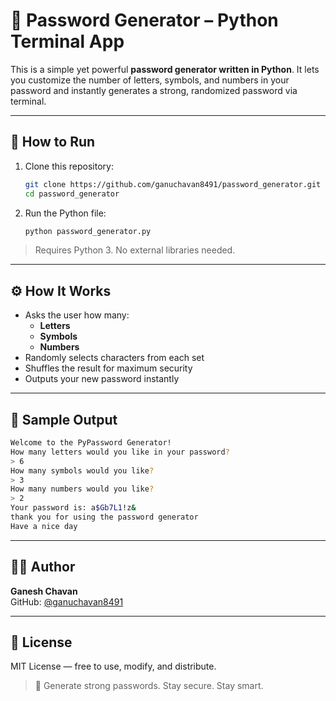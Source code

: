 # 🔐 Password Generator – Python Terminal App

This is a simple yet powerful **password generator written in Python**. It lets you customize the number of letters, symbols, and numbers in your password and instantly generates a strong, randomized password via terminal.

---

## 🚀 How to Run

1. Clone this repository:
   ```bash
   git clone https://github.com/ganuchavan8491/password_generator.git
   cd password_generator
   ```

2. Run the Python file:
   ```bash
   python password_generator.py
   ```

> Requires Python 3. No external libraries needed.

---

## ⚙️ How It Works

- Asks the user how many:
  - **Letters**
  - **Symbols**
  - **Numbers**  
- Randomly selects characters from each set  
- Shuffles the result for maximum security  
- Outputs your new password instantly

---

## 🎯 Sample Output

```bash
Welcome to the PyPassword Generator!
How many letters would you like in your password?
> 6
How many symbols would you like?
> 3
How many numbers would you like?
> 2
Your password is: a$Gb7L1!z&
thank you for using the password generator
Have a nice day
```

---

## 🧑‍💻 Author

**Ganesh Chavan**  
GitHub: [@ganuchavan8491](https://github.com/ganuchavan8491)

---

## 📜 License

MIT License — free to use, modify, and distribute.

> 🎉 Generate strong passwords. Stay secure. Stay smart.
